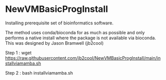# NewVMBasicProgInstall
Installing prerequisite set of bioinformatics software.

The method uses conda/bioconda for as much as possible and only performs a native install where the package is not available via bioconda. This was designed by Jason Bramwell (jb2cool)


Step 1 : wget https://raw.githubusercontent.com/jb2cool/NewVMBasicProgInstall/main/installviamamba.sh

Step 2 : bash installviamamba.sh
